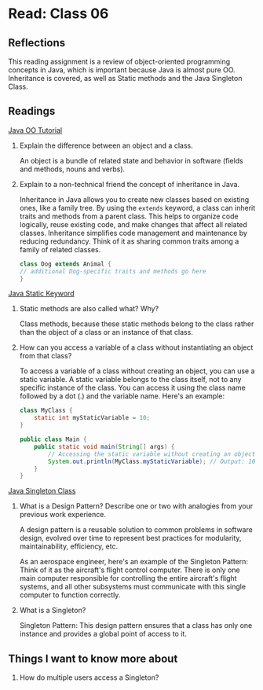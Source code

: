# Read: Class 06

## Reflections

This reading assignment is a review of object-oriented programming concepts in Java, which is important because Java is almost pure OO. Inheritance is covered, as well as Static methods and the Java Singleton Class.

## Readings

[Java OO Tutorial](https://docs.oracle.com/javase/tutorial/java/concepts/)

1. Explain the difference between an object and a class.

    An object is a bundle of related state and behavior in software (fields and methods, nouns and verbs).

2. Explain to a non-technical friend the concept of inheritance in Java.

   Inheritance in Java allows you to create new classes based on existing ones, like a family tree. By using the `extends` keyword, a class can inherit traits and methods from a parent class. This helps to organize code logically, reuse existing code, and make changes that affect all related classes. Inheritance simplifies code management and maintenance by reducing redundancy. Think of it as sharing common traits among a family of related classes.

    ```Java
    class Dog extends Animal {
    // additional Dog-specific traits and methods go here
    }
    ```

[Java Static Keyword](https://www.programiz.com/java-programming/static-keyword)

1. Static methods are also called what? Why?

    Class methods, because these static methods belong to the class rather than the object of a class or an instance of that class.

2. How can you access a variable of a class without instantiating an object from that class?

    To access a variable of a class without creating an object, you can use a static variable. A static variable belongs to the class itself, not to any specific instance of the class. You can access it using the class name followed by a dot (.) and the variable name. Here's an example:

    ```Java
    class MyClass {
        static int myStaticVariable = 10;
    }

    public class Main {
        public static void main(String[] args) {
            // Accessing the static variable without creating an object
            System.out.println(MyClass.myStaticVariable); // Output: 10
        }
    }
    ```

[Java Singleton Class](https://www.programiz.com/java-programming/singleton)

1. What is a Design Pattern? Describe one or two with analogies from your previous work experience.

    A design pattern is a reusable solution to common problems in software design, evolved over time to represent best practices for modularity, maintainability, efficiency, etc.

    As an aerospace engineer, here's an example of the Singleton Pattern: Think of it as the aircraft's flight control computer. There is only one main computer responsible for controlling the entire aircraft's flight systems, and all other subsystems must communicate with this single computer to function correctly.

2. What is a Singleton?

    Singleton Pattern: This design pattern ensures that a class has only one instance and provides a global point of access to it.

## Things I want to know more about

1. How do multiple users access a Singleton?
